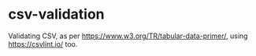 # csv-validation

Validating CSV, as per https://www.w3.org/TR/tabular-data-primer/, using https://csvlint.io/ too.

